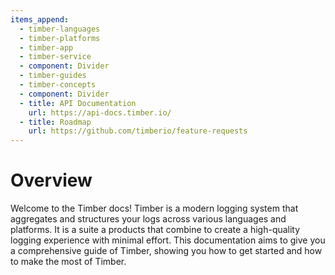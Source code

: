 ```yaml
---
items_append:
  - timber-languages
  - timber-platforms
  - timber-app
  - timber-service
  - component: Divider
  - timber-guides
  - timber-concepts
  - component: Divider
  - title: API Documentation
    url: https://api-docs.timber.io/
  - title: Roadmap
    url: https://github.com/timberio/feature-requests
---
```

# Overview

Welcome to the Timber docs! Timber is a modern logging system that aggregates and structures your logs across various languages and platforms. It is a suite a products that combine to create a high-quality logging experience with minimal effort. This documentation aims to give you a comprehensive guide of Timber, showing you how to get started and how to make the most of Timber.
